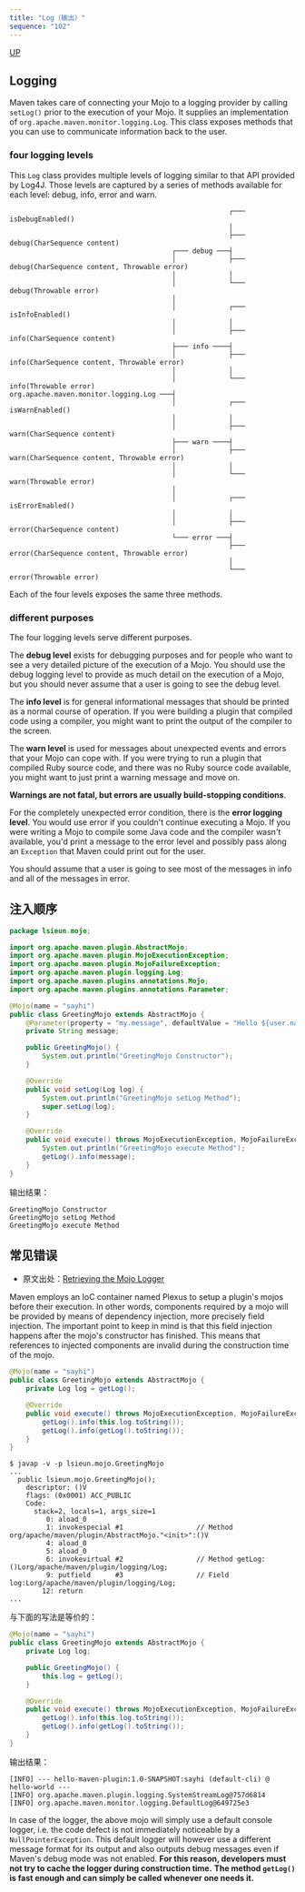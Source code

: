 ```yaml
---
title: "Log（输出）"
sequence: "102"
---
```


[UP](/maven-index.html)


## Logging

Maven takes care of connecting your Mojo to a logging provider
by calling `setLog()` prior to the execution of your Mojo.
It supplies an implementation of `org.apache.maven.monitor.logging.Log`.
This class exposes methods that you can use to communicate information back to the user.

### four logging levels

This `Log` class provides multiple levels of logging similar to that API provided by Log4J.
Those levels are captured by a series of methods available for each level: debug, info, error and warn.

```text
                                                      ┌─── isDebugEnabled()
                                                      │
                                                      ├─── debug(CharSequence content)
                                        ┌─── debug ───┤
                                        │             ├─── debug(CharSequence content, Throwable error)
                                        │             │
                                        │             └─── debug(Throwable error)
                                        │
                                        │             ┌─── isInfoEnabled()
                                        │             │
                                        │             ├─── info(CharSequence content)
                                        ├─── info ────┤
                                        │             ├─── info(CharSequence content, Throwable error)
                                        │             │
                                        │             └─── info(Throwable error)
org.apache.maven.monitor.logging.Log ───┤
                                        │             ┌─── isWarnEnabled()
                                        │             │
                                        │             ├─── warn(CharSequence content)
                                        ├─── warn ────┤
                                        │             ├─── warn(CharSequence content, Throwable error)
                                        │             │
                                        │             └─── warn(Throwable error)
                                        │
                                        │             ┌─── isErrorEnabled()
                                        │             │
                                        │             ├─── error(CharSequence content)
                                        └─── error ───┤
                                                      ├─── error(CharSequence content, Throwable error)
                                                      │
                                                      └─── error(Throwable error)
```

Each of the four levels exposes the same three methods.

### different purposes

The four logging levels serve different purposes.

The **debug level** exists for debugging purposes and for people
who want to see a very detailed picture of the execution of a Mojo.
You should use the debug logging level to provide as much detail on the execution of a Mojo,
but you should never assume that a user is going to see the debug level.

The **info level** is for general informational messages that should be printed as a normal course of operation.
If you were building a plugin that compiled code using a compiler,
you might want to print the output of the compiler to the screen.

The **warn level** is used for messages about unexpected events and errors that your Mojo can cope with.
If you were trying to run a plugin that compiled Ruby source code,
and there was no Ruby source code available,
you might want to just print a warning message and move on.

**Warnings are not fatal, but errors are usually build-stopping conditions**.

For the completely unexpected error condition, there is the **error logging level**.
You would use error if you couldn't continue executing a Mojo.
If you were writing a Mojo to compile some Java code and the compiler wasn't available,
you'd print a message to the error level and possibly pass along an `Exception` that Maven could print out for the user.

You should assume that a user is going to see most of the messages in info and all of the messages in error.

## 注入顺序

```java
package lsieun.mojo;

import org.apache.maven.plugin.AbstractMojo;
import org.apache.maven.plugin.MojoExecutionException;
import org.apache.maven.plugin.MojoFailureException;
import org.apache.maven.plugin.logging.Log;
import org.apache.maven.plugins.annotations.Mojo;
import org.apache.maven.plugins.annotations.Parameter;

@Mojo(name = "sayhi")
public class GreetingMojo extends AbstractMojo {
    @Parameter(property = "my.message", defaultValue = "Hello ${user.name}")
    private String message;

    public GreetingMojo() {
        System.out.println("GreetingMojo Constructor");
    }

    @Override
    public void setLog(Log log) {
        System.out.println("GreetingMojo setLog Method");
        super.setLog(log);
    }

    @Override
    public void execute() throws MojoExecutionException, MojoFailureException {
        System.out.println("GreetingMojo execute Method");
        getLog().info(message);
    }
}
```

输出结果：

```text
GreetingMojo Constructor
GreetingMojo setLog Method
GreetingMojo execute Method
```

## 常见错误

- 原文出处：[Retrieving the Mojo Logger](https://maven.apache.org/plugin-developers/common-bugs.html)

Maven employs an IoC container named Plexus to setup a plugin's mojos before their execution.
In other words, components required by a mojo will be provided by means of dependency injection,
more precisely field injection.
The important point to keep in mind is that this field injection happens after the mojo's constructor has finished.
This means that references to injected components are invalid during the construction time of the mojo.

```java
@Mojo(name = "sayhi")
public class GreetingMojo extends AbstractMojo {
    private Log log = getLog();

    @Override
    public void execute() throws MojoExecutionException, MojoFailureException {
        getLog().info(this.log.toString());
        getLog().info(getLog().toString());
    }
}
```

```text
$ javap -v -p lsieun.mojo.GreetingMojo
...
  public lsieun.mojo.GreetingMojo();
    descriptor: ()V
    flags: (0x0001) ACC_PUBLIC
    Code:
      stack=2, locals=1, args_size=1
         0: aload_0
         1: invokespecial #1                  // Method org/apache/maven/plugin/AbstractMojo."<init>":()V
         4: aload_0
         5: aload_0
         6: invokevirtual #2                  // Method getLog:()Lorg/apache/maven/plugin/logging/Log;
         9: putfield      #3                  // Field log:Lorg/apache/maven/plugin/logging/Log;
        12: return
...
```

与下面的写法是等价的：

```java
@Mojo(name = "sayhi")
public class GreetingMojo extends AbstractMojo {
    private Log log;

    public GreetingMojo() {
        this.log = getLog();
    }

    @Override
    public void execute() throws MojoExecutionException, MojoFailureException {
        getLog().info(this.log.toString());
        getLog().info(getLog().toString());
    }
}
```

输出结果：

```text
[INFO] --- hello-maven-plugin:1.0-SNAPSHOT:sayhi (default-cli) @ hello-world ---
[INFO] org.apache.maven.plugin.logging.SystemStreamLog@757d6814
[INFO] org.apache.maven.monitor.logging.DefaultLog@649725e3
```

In case of the logger, the above mojo will simply use a default console logger,
i.e. the code defect is not immediately noticeable by a `NullPointerException`.
This default logger will however use a different message format for its output and
also outputs debug messages even if Maven's debug mode was not enabled.
**For this reason, developers must not try to cache the logger during construction time.**
**The method `getLog()` is fast enough and can simply be called whenever one needs it.**

